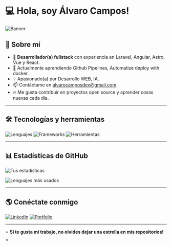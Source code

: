 # 💻 Hola, soy Álvaro Campos!

![Banner](https://alvarocampos.dev/Banner.png)
## 🚀 Sobre mí

- 🎯 **Desarrollador(a) fullstack** con experiencia en Laravel, Angular, Astro, Vue y React.
- 🌱 Actualmente aprendiendo Github Pipelines, Automatize deploy with docker.
- 💡 Apasionado(a) por Desarrollo WEB, IA.
- 📫 Contáctame en alvarocamposdev@gmail.com.
- 🔥 Me gusta contribuir en proyectos open source y aprender cosas nuevas cada día.

---

## 🛠 Tecnologías y herramientas

![Lenguajes](https://skillicons.dev/icons?i=js,ts,python,html,css)
![Frameworks](https://skillicons.dev/icons?i=react,vue,astro,angular,laravel)
![Herramientas](https://skillicons.dev/icons?i=git,github,docker,linux)

---

## 📊 Estadísticas de GitHub

![Tus estadísticas](https://github-readme-stats.vercel.app/api?username=alvarocampossanchez14&show_icons=true&theme=dark)

![Lenguajes más usados](https://github-readme-stats.vercel.app/api/top-langs/?username=alvarocampossanchez14&layout=compact&theme=dark)

---

## 🌎 Conéctate conmigo

[![LinkedIn](https://img.shields.io/badge/LinkedIn-%230077B5.svg?style=for-the-badge&logo=linkedin&logoColor=white)](https://www.linkedin.com/in/alvaro-campos-sanchez-4aabb6288/)
[![Portfolio](https://img.shields.io/badge/Portfolio-%23000000.svg?style=for-the-badge&logo=firefox&logoColor=white)](https://alvarocampos.dev)

---

⭐ **Si te gusta mi trabajo, no olvides dejar una estrella en mis repositorios!** ⭐
